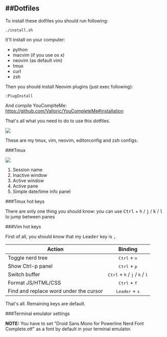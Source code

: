 ##Dotfiles
---
To install these dotfiles you should run following:

```
./install.sh
```

It'll install on your computer:

- python
- macvim (if you use os x)
- neovim (as default vim)
- tmux
- curl
- zsh

Then you should install Neovim plugins (just exec following):

```
:PlugInstall
```

And compile YouComplteMe: https://github.com/Valloric/YouCompleteMe#installation

That's all what you need to do to use this dotfiles.

![](https://raw.githubusercontent.com/daynin/dotfiles/master/dotfiles1.png)

These are my tmux, vim, neovim, editorconfig and zsh configs.

###Tmux

![](https://raw.githubusercontent.com/daynin/dotfiles/master/dotfiles2.png)

1. Session name
2. Inactive window
3. Active window
4. Active pane
5. Simple date/time info panel

###Tmux hot keys

There are only one thing you should know: you can use <kbd>Ctrl</kbd> + <kbd>h</kbd> / <kbd>j</kbd> / <kbd>k</kbd> / <kbd>l</kbd> to jump between panes

###Vim hot keys

First of all, you should know that my <kbd>Leader</kbd> key is <kbd>,</kbd>


| Action        | Binding       | 
| ------------- |:-------------:|
| Toggle nerd tree | <kbd>Ctrl</kbd> + <kbd>n</kbd> |
| Show Ctrl-p panel | <kbd>Ctrl</kbd> + <kbd>p</kbd> |
| Switch buffer | <kbd>Ctrl</kbd> + <kbd>h</kbd> / <kbd>j</kbd> / <kbd>k</kbd> / <kbd>l</kbd> |
| Format JS/HTML/CSS | <kbd>Ctrl</kbd> + <kbd>f</kbd> |
| Find and replace word under the cursor | <kbd>Leader</kbd> + <kbd>s</kbd> |

That's all. Remaining keys are default.

###Terminal emulator settings

**NOTE:** You have to set "Droid Sans Mono for Powerline Nerd Font Complete.otf" as a font by default in your terminal emulator.

